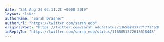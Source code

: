 ```yaml
---
date: "Sat Aug 24 02:11:28 +0000 2019"
layout: "like"
authorName: "Sarah Drasner"
authorUrl: "https://twitter.com/sarah_edo"
originalPost: "https://twitter.com/sarah_edo/status/1165084177747734528"
inReplyTo: "https://twitter.com/sarah_edo/status/1165051372615528448"
---
```

